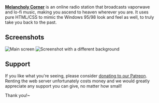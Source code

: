 **[Melancholy Corner](https://melancholy.xyz)** is an online radio station that broadcasts vaporwave and lo-fi music, making you ascend to heaven wherever you are. It uses pure HTML/CSS to mimic the Windows 95/98 look and feel as well, to truly take you back to the past.

## Screenshots
![Main screen](https://i.imgur.com/j1EAmX8.png)
![Screenshot with a different background](https://i.imgur.com/qvfUyn9.png)

## Support
If you like what you're seeing, please consider [donating to our Patreon](https://www.patreon.com/melancholycorner). Renting the web server unfortunately costs money and we would greatly appreciate any support you can give, no matter how small!

Thank you!~
